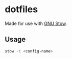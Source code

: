 # dotfiles
Made for use with [GNU Stow](https://www.gnu.org/software/stow/).

## Usage
```bash
stow -t <config-name>
```
